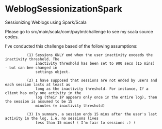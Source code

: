 # WeblogSessionizationSpark
Sessionizing Weblogs using Spark/Scala

Please go to src/main/scala/com/paytm/challenge to see my scala source codes. 

I've conducted this challenge based of the following assumptions:

              (1) Sessions ONLY end when the user inactivity exceeds the inactivity threshold. The
                  inactivity threshold has been set to 900 secs (15 mins) - but can bee changed in
                  settings object.
                  
              (2) I have supposed that sessions are not ended by users and each session lasts at least as
                  long as the inactivity threshold. For instance, If a client has only one activity in the
                  log (their IP appears only once in the entire log), then the session is assumed to be 15
                  minutes (= inactivity threshold)
                  
              (3) In summary, a session ends 15 mins after the user's last activity in the log, i.e. no sessions lives
                  less than 15 mins! ( I'm fair to sessions :) )
                  
  
  

